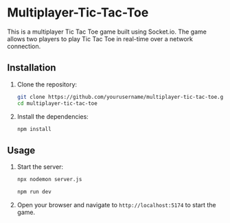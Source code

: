 # Multiplayer-Tic-Tac-Toe
This is a multiplayer Tic Tac Toe game built using Socket.io. The game allows two players to play Tic Tac Toe in real-time over a network connection.

## Installation

1. Clone the repository:

    ```bash
    git clone https://github.com/yourusername/multiplayer-tic-tac-toe.git
    cd multiplayer-tic-tac-toe
    ```

2. Install the dependencies:

    ```bash
    npm install
    ```

## Usage

1. Start the server:

    ```bash
    npx nodemon server.js
    ```
    ```bash
    npm run dev
    ```

2. Open your browser and navigate to `http://localhost:5174` to start the game.

